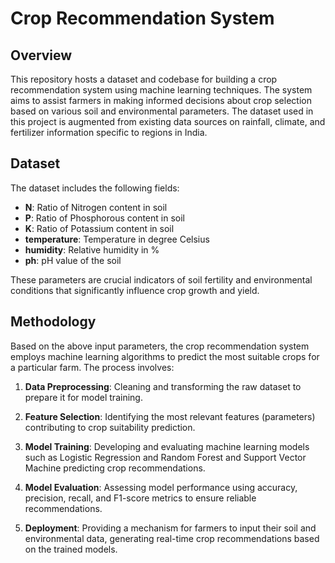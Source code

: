 # Crop Recommendation System

## Overview
This repository hosts a dataset and codebase for building a crop recommendation system using machine learning techniques. The system aims to assist farmers in making informed decisions about crop selection based on various soil and environmental parameters. The dataset used in this project is augmented from existing data sources on rainfall, climate, and fertilizer information specific to regions in India.

## Dataset
The dataset includes the following fields:

- **N**: Ratio of Nitrogen content in soil
- **P**: Ratio of Phosphorous content in soil
- **K**: Ratio of Potassium content in soil
- **temperature**: Temperature in degree Celsius
- **humidity**: Relative humidity in %
- **ph**: pH value of the soil

These parameters are crucial indicators of soil fertility and environmental conditions that significantly influence crop growth and yield.

## Methodology
Based on the above input parameters, the crop recommendation system employs machine learning algorithms to predict the most suitable crops for a particular farm. The process involves:

1. **Data Preprocessing**: Cleaning and transforming the raw dataset to prepare it for model training.
   
2. **Feature Selection**: Identifying the most relevant features (parameters) contributing to crop suitability prediction.

3. **Model Training**: Developing and evaluating machine learning models such as Logistic Regression and Random Forest and Support Vector Machine predicting crop recommendations.

4. **Model Evaluation**: Assessing model performance using accuracy, precision, recall, and F1-score metrics to ensure reliable recommendations.

5. **Deployment**: Providing a mechanism for farmers to input their soil and environmental data, generating real-time crop recommendations based on the trained models.
